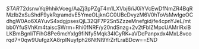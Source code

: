 $START$2dsnwYq9hhikVceg/AaZj3pPZgT4m1LXVbj6/iJ0iYVcEwDfNmZR4BqRMzIb2xSuShdF9ykRqramdvE5YmeOLjknGC0UBcDvyzM6V0hToVsMwIgeOCdhgW0Ao6XAYuvS4xdgjpsesQjL32QF7P2Sn5ZzzeMnefgid/fe4cpnYJeL/mtbb0YfuSVhKm4taiscSWrm+Rhi0fNRF/y20ndSnzg+2v2tFblZMpcUAMrIRxiBLKBmBgnliTFihG8Pe6mcYxIg9fiNfy5Mqk34lCyRK+aVDcPanpxdx4MxL8vcorqd7+0qw9UufgzXA8rpINuyfph26NtNI9YrZrfLraBDcw==$END$